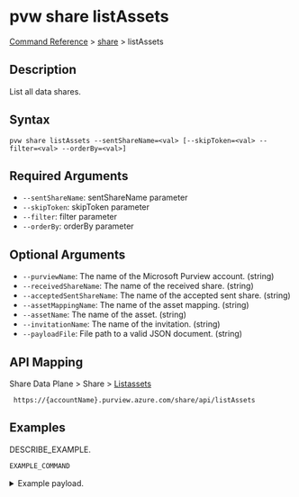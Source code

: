 # pvw share listAssets
[Command Reference](../../../README.md#command-reference) > [share](./main.md) > listAssets

## Description
List all data shares.

## Syntax
```
pvw share listAssets --sentShareName=<val> [--skipToken=<val> --filter=<val> --orderBy=<val>]
```

## Required Arguments
- `--sentShareName`: sentShareName parameter
- `--skipToken`: skipToken parameter
- `--filter`: filter parameter
- `--orderBy`: orderBy parameter

## Optional Arguments
- `--purviewName`: The name of the Microsoft Purview account. (string)
- `--receivedShareName`: The name of the received share. (string)
- `--acceptedSentShareName`: The name of the accepted sent share. (string)
- `--assetMappingName`: The name of the asset mapping. (string)
- `--assetName`: The name of the asset. (string)
- `--invitationName`: The name of the invitation. (string)
- `--payloadFile`: File path to a valid JSON document. (string)

## API Mapping
Share Data Plane > Share > [Listassets]()
```
 https://{accountName}.purview.azure.com/share/api/listAssets
```

## Examples
DESCRIBE_EXAMPLE.
```powershell
EXAMPLE_COMMAND
```
<details><summary>Example payload.</summary>
<p>

```json
PASTE_JSON_HERE
```
</p>
</details>